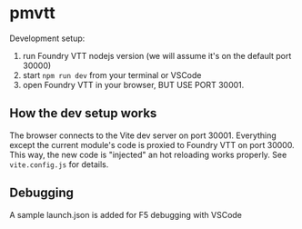 # pmvtt

Development setup:

1. run Foundry VTT nodejs version (we will assume it's on the default port 30000)
2. start `npm run dev` from your terminal or VSCode
3. open Foundry VTT in your browser, BUT USE PORT 30001. 

## How the dev setup works

The browser connects to the Vite dev server on port 30001. Everything except the current module's code is proxied to Foundry VTT on port 30000. This way, the new code is "injected" an hot reloading works properly. See `vite.config.js` for details.

## Debugging

A sample launch.json is added for F5 debugging with VSCode

